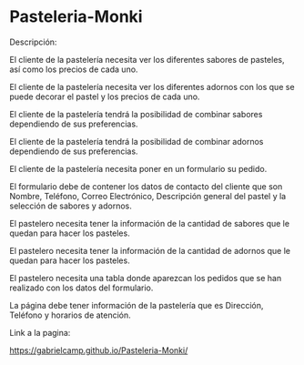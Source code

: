 # Pasteleria-Monki

Descripción:

El cliente de la pastelería necesita ver los diferentes sabores de pasteles, así como los precios de cada uno.

El cliente de la pastelería necesita ver los diferentes adornos con los que se puede decorar el pastel y los precios de cada uno.

El cliente de la pastelería tendrá la posibilidad de combinar sabores dependiendo de sus preferencias.

El cliente de la pastelería tendrá la posibilidad de combinar adornos dependiendo de sus preferencias.

El cliente de la pastelería necesita poner en un formulario su pedido.

El formulario debe de contener los datos de contacto del cliente que son Nombre, Teléfono, Correo Electrónico, Descripción general del pastel y la selección de sabores y adornos.

El pastelero necesita tener la información de la cantidad de sabores que le quedan para hacer los pasteles.

El pastelero necesita tener la información de la cantidad de adornos que le quedan para hacer los pasteles.

El pastelero necesita una tabla donde aparezcan los pedidos que se han realizado con los datos del formulario.

La página debe tener información de la pastelería que es Dirección, Teléfono y horarios de atención.

Link a la pagina:

https://gabrielcamp.github.io/Pasteleria-Monki/
